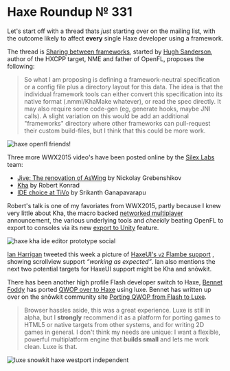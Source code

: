 [_template]: ../templates/roundup.html
[date]: / "2015-08-03 14:09:00"
[modified]: / "2015-08-03 14:09:00"
[published]: / "2015-08-03 14:09:00"
[“”]: a ""
# Haxe Roundup № 331

Let's start off with a thread thats _just_ starting over on the mailing list,
with the outcome likely to affect **every** single Haxe developer using a
framework.

The thread is [Sharing between frameworks][l1], started by [Hugh Sanderson][tw1],
author of the HXCPP target, NME and father of OpenFL, proposes the following:
	
> So what I am proposing is defining a framework-neutral specification or a config
file plus a directory layout for this data.  The idea is that the individual 
framework tools can either convert this specification into its native format 
(.nmml/KhaMake whatever), or read the spec directly.  It may also require 
some code-gen (eg, generate hooks, maybe JNI calls). A slight variation on this 
would be add an additional "frameworks" directory where other frameworks can 
pull-request their custom build-files, but I think that this could be more work.

![haxe openfl friends!](/img/331/friends.png "Hello! We are FRIENDS! by CHAU Guillaume (@Akryum)")

Three more WWX2015 video's have been posted online by the [Silex Labs][tw2] team:
	
- [Jive: The renovation of AsWing][l2] by Nickolay Grebenshikov
- [Kha][l3] by Robert Konrad
- [IDE choice at TiVo][l4] by Srikanth Ganapavarapu

Robert's talk is one of my favoriates from WWX2015, partly because I knew very 
little about Kha, the macro backed [networked multiplayer][l5] announcement, the
various underlying tools and _cheekily_ beating OpenFL to export to consoles 
via its new [export to Unity][l6] feature.

![haxe kha ide editor prototype social](/img/331/khaeditor.png "Lubos Lenco (@luboslenco) creating stand alone Kha editor!")

[Ian Harrigan][tw3] tweeted this week a picture of [HaxeUI's `v2` Flambe support][l7]
, showing scrollview support _“working as expected”_. Ian also mentions the next
two potential targets for HaxeUI support might be Kha and snõwkit.

There has been another high profile Flash developer switch to Haxe, [Bennet Foddy][tw4]
has ported [QWOP over to Haxe][l8] using luxe. Bennet has written up over on the
snõwkit community site [Porting QWOP from Flash to Luxe][l9].

> Browser hassles aside, this was a great experience. Luxe is still in alpha, 
but I **strongly** recommend it as a platform for porting games to HTML5 or native 
targets from other systems, and for writing 2D games in general. I don't think my
needs are unique: I want a flexible, powerful multiplatform engine that **builds 
small** and lets me work clean. Luxe is that.

![luxe snowkit haxe westport independent](/img/331/westport.png "@0010_Games Westport Independent pixel art using Luxe.")

[tw4]: https://twitter.com/bfod "@bfod"
[tw3]: https://twitter.com/IanHarrigan1982 "@IanHarrigan1982"
[tw2]: https://twitter.com/silexlabs "@silexlabs"
[tw1]: https://twitter.com/GameHaxe "@GameHaxe"

[l9]: http://snowkit.org/2015/08/06/case-study-qwop/ "Porting QWOP Case Study"
[l8]: http://www.foddy.net/Athletics.html?webgl=true "Luxe Engine powered QWOP by Bennet Foddy"
[l7]: https://twitter.com/IanHarrigan1982/status/628661041493315585 "HaxeUI v2 Flambe Scroll View support"
[l6]: http://tech.ktxsoftware.com/wwx-news-part-1-export-to-unity/ "Kha - Export to Unity"
[l5]: http://tech.ktxsoftware.com/wwx-news-part-2-networked-multiplayer/ "Kha - Networked Multiplayer"
[l4]: http://www.silexlabs.org/ide-choice-at-tivo/ "IDE choice at TiVo"
[l3]: http://www.silexlabs.org/kha/ "Kha"
[l2]: http://www.silexlabs.org/jive-the-renovation-of-aswing/ "Jive: The renovation of AsWing"
[l1]: https://groups.google.com/forum/#!msg/haxelang/r5T-wNknAWI/Qf3JpD-tDAAJ "Sharing between frameworks (Nme / OpenFL / Kha / GameDuell / Heaps / Snow / etc)"